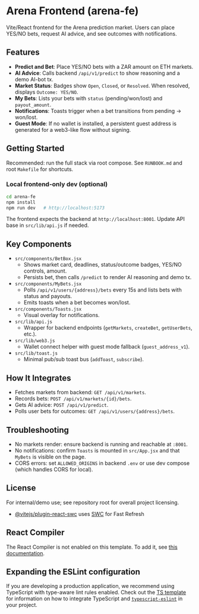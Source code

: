 # Arena Frontend (arena-fe)

Vite/React frontend for the Arena prediction market. Users can place YES/NO bets, request AI advice, and see outcomes with notifications.

## Features
- **Predict and Bet**: Place YES/NO bets with a ZAR amount on ETH markets.
- **AI Advice**: Calls backend `/api/v1/predict` to show reasoning and a demo AI-bot tx.
- **Market Status**: Badges show `Open`, `Closed`, or `Resolved`. When resolved, displays `Outcome: YES/NO`.
- **My Bets**: Lists your bets with `status` (pending/won/lost) and `payout_amount`.
- **Notifications**: Toasts trigger when a bet transitions from pending → won/lost.
- **Guest Mode**: If no wallet is installed, a persistent guest address is generated for a web3-like flow without signing.

## Getting Started

Recommended: run the full stack via root compose. See `RUNBOOK.md` and root `Makefile` for shortcuts.

### Local frontend-only dev (optional)
```bash
cd arena-fe
npm install
npm run dev   # http://localhost:5173
```

The frontend expects the backend at `http://localhost:8001`. Update API base in `src/lib/api.js` if needed.

## Key Components
- `src/components/BetBox.jsx`
  - Shows market card, deadlines, status/outcome badges, YES/NO controls, amount.
  - Persists bet, then calls `/predict` to render AI reasoning and demo tx.
- `src/components/MyBets.jsx`
  - Polls `/api/v1/users/{address}/bets` every 15s and lists bets with status and payouts.
  - Emits toasts when a bet becomes won/lost.
- `src/components/Toasts.jsx`
  - Visual overlay for notifications.
- `src/lib/api.js`
  - Wrapper for backend endpoints (`getMarkets`, `createBet`, `getUserBets`, etc.).
- `src/lib/web3.js`
  - Wallet connect helper with guest mode fallback (`guest_address_v1`).
- `src/lib/toast.js`
  - Minimal pub/sub toast bus (`addToast`, `subscribe`).

## How It Integrates
- Fetches markets from backend: `GET /api/v1/markets`.
- Records bets: `POST /api/v1/markets/{id}/bets`.
- Gets AI advice: `POST /api/v1/predict`.
- Polls user bets for outcomes: `GET /api/v1/users/{address}/bets`.

## Troubleshooting
- No markets render: ensure backend is running and reachable at `:8001`.
- No notifications: confirm `Toasts` is mounted in `src/App.jsx` and that `MyBets` is visible on the page.
- CORS errors: set `ALLOWED_ORIGINS` in backend `.env` or use dev compose (which handles CORS for local).

## License
For internal/demo use; see repository root for overall project licensing.
- [@vitejs/plugin-react-swc](https://github.com/vitejs/vite-plugin-react/blob/main/packages/plugin-react-swc) uses [SWC](https://swc.rs/) for Fast Refresh

## React Compiler

The React Compiler is not enabled on this template. To add it, see [this documentation](https://react.dev/learn/react-compiler/installation).

## Expanding the ESLint configuration

If you are developing a production application, we recommend using TypeScript with type-aware lint rules enabled. Check out the [TS template](https://github.com/vitejs/vite/tree/main/packages/create-vite/template-react-ts) for information on how to integrate TypeScript and [`typescript-eslint`](https://typescript-eslint.io) in your project.
